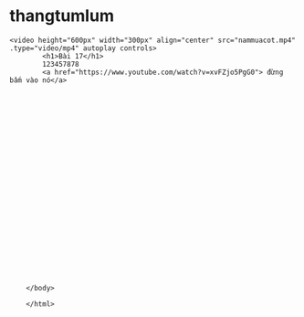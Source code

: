 # thangtumlum

<html>

<head>
    <meta charset="utf-8">
    <title>web của bố ok</title>

<body>

    <video height="600px" width="300px" align="center" src="nammuacot.mp4" .type="video/mp4" autoplay controls>
            <h1>Bài 17</h1>
            123457878
            <a href="https://www.youtube.com/watch?v=xvFZjo5PgG0"> đừng bấm vào nó</a>

























        </body>

        </html>
